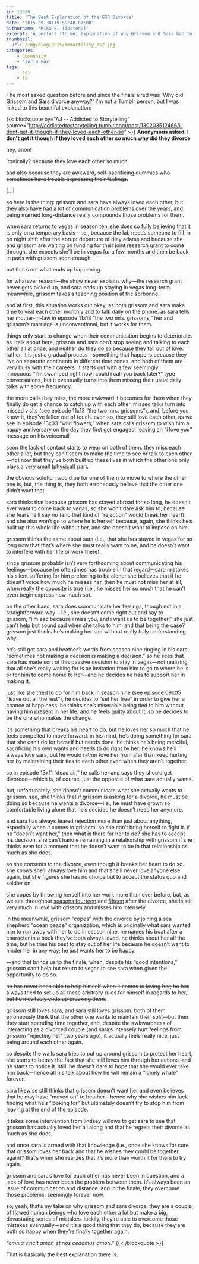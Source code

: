 ```yaml
---
id: 13650
title: 'The Best Explanation of the GSR Divorce'
date: '2015-09-30T19:59:48-07:00'
authorname: 'Mika E. (Ipstenu)'
excerpt: 'A perfect (to me) explanation of why Grissom and Sara had to divorce.'
thumbnail:
  url: /img/blog/2015/immortality_252.jpg
categories:
    - Community
    - 'Jorja Fox'
tags:
    - csi
    - tv
---
```


The most asked question before and since the finale aired was 'Why did Grissom and Sara divorce anyway?' I'm not a Tumblr person, but I was linked to this beautiful explanation:

{{< blockquote by="AJ -- Addicted to Storytelling" source="http://addictedtostorytelling.tumblr.com/post/130203512466/i-dont-get-it-though-if-they-loved-each-other-so" >}}
**Anonymous asked: I don't get it though if they loved each other so much why did they divorce**

hey, anon!

ironically? because they love each other so much.

~~and also because they are awkward, self-sacrificing dummies who sometimes have trouble expressing their feelings.~~

[...]

so here is the thing: grissom and sara have always loved each other, but they also have had a lot of communication problems over the years, and being married long-distance really compounds those problems for them.

when sara returns to vegas in season ten, she does so fully believing that it is only on a temporary basis—i.e., because the lab needs someone to fill-in on night shift after the abrupt departure of riley adams and because she and grissom are waiting on funding for their joint research grant to come through. she expects she’ll be in vegas for a few months and then be back in paris with grissom soon enough.

but that’s not what ends up happening.

for whatever reason—the show never explains why—the research grant never gets picked up, and sara ends up staying in vegas long-term. meanwhile, grissom takes a teaching position at the sorbonne.

and at first, this situation works out okay, as both grissom and sara make time to visit each other monthly and to talk daily on the phone. as sara tells her mother-in-law in episode 11x13 “the two mrs. grissoms,” her and grissom’s marriage is unconventional, but it works for them.

things only start to change when their communication begins to deteriorate. as i talk about here, grissom and sara don’t stop seeing and talking to each other all at once, and neither do they do so because they fall out of love. rather, it is just a gradual process—something that happens because they live on separate continents in different time zones, and both of them are very busy with their careers. it starts out with a few seemingly innocuous “i’m swamped right now; could i call you back later?” type conversations, but it eventually turns into them missing their usual daily talks with some frequency.

the more calls they miss, the more awkward it becomes for them when they finally do get a chance to catch up with each other. missed talks turn into missed visits (see episode 11x13 “the two mrs. grissoms”), and, before you know it, they’ve fallen out of touch. even so, they still love each other, as we see in episode 13x03 “wild flowers,” when sara calls grissom to wish him a happy anniversary on the day they first got engaged, leaving an “i love you” message on his voicemail.

soon the lack of contact starts to wear on both of them. they miss each other a lot, but they can’t seem to make the time to see or talk to each other—not now that they’ve both built up these lives in which the other one only plays a very small (physical) part.

the obvious solution would be for one of them to move to where the other one is, but, the thing is, they both erroneously believe that the other one didn’t want that.

sara thinks that because grissom has stayed abroad for so long, he doesn’t ever want to come back to vegas, so she won’t dare ask him to, because she fears he’ll say no (and that kind of “rejection” would break her heart), and she also won’t go to where he is herself because, again, she thinks he’s built up this whole life without her, and she doesn’t want to impose on him.

grissom thinks the same about sara (i.e., that she has stayed in vegas for so long now that that’s where she must really want to be, and he doesn’t want to interfere with her life or work there).

since grissom probably isn’t very forthcoming about communicating his feelings—because he oftentimes has trouble in that regard—sara mistakes his silent suffering for him preferring to be alone; she believes that if he doesn’t voice how much he misses her, then he must not miss her at all, when really the opposite is true (i.e., he misses her so much that he can’t even begin express how much so).

on the other hand, sara does communicate her feelings, though not in a straightforward way—i.e., she doesn’t come right out and say to grissom, “i’m sad because i miss you, and i want us to be together;” she just can’t help but sound sad when she talks to him. and that being the case? grissom just thinks he’s making her sad without really fully understanding why.

he’s still got sara and heather’s words from season nine ringing in his ears: “sometimes not making a decision is making a decision.” so he sees that sara has made sort of this passive decision to stay in vegas—not realizing that all she’s really waiting for is an invitation from him to go to where he is or for him to come home to her—and he decides he has to support her in making it.

just like she tried to do for him back in season nine (see episode 09x05 “leave out all the rest”), he decides to “set her free” in order to give her a chance at happiness. he thinks she’s miserable being tied to him without having him present in her life, and he feels guilty about it, so he decides to be the one who makes the change.

it’s something that breaks his heart to do, but he loves her so much that he feels compelled to move forward. in his mind, he’s doing something for sara that she can’t do for herself but needs done. he thinks he’s being merciful, sacrificing his own wants and needs to do right by her. he knows he’ll always love sara, but he would rather love her from afar than keep hurting her by maintaining their ties to each other even when they aren’t together.

so in episode 13x11 “dead air,” he calls her and says they should get divorced—which is, of course, just the opposite of what sara actually wants.

but, unfortunately, she doesn’t communicate what she actually wants to grissom. see, she thinks that if grissom is asking for a divorce, he must be doing so because he wants a divorce—i.e., he must have grown so comfortable living alone that he’s decided he doesn’t need her anymore.

and sara has always feared rejection more than just about anything, especially when it comes to grissom. so she can’t bring herself to fight it. if he “doesn’t want her,” then what is there for her to do? she has to accept his decision. she can’t handle remaining in a relationship with grissom if she thinks even for a moment that he doesn’t want to be in that relationship as much as she does.

so she consents to the divorce, even though it breaks her heart to do so. she knows she’ll always love him and that she’ll never love anyone else again, but she figures she has no choice but to accept the status quo and soldier on.

she copes by throwing herself into her work more than ever before, but, as we see throughout [seasons fourteen](https://addictedtostorytelling.tumblr.com/post/122197654026/a-gsr-shippers-guide-to-the-galaxy-season) and [fifteen](https://addictedtostorytelling.tumblr.com/post/129711329361/a-gsr-shippers-guide-to-the-galaxy-season) after the divorce, she is still very much in love with grissom and misses him intensely.

in the meanwhile, grissom “copes” with the divorce by joining a sea shepherd “ocean peace” organization, which is originally what sara wanted him to run away with her to do in season nine. he names his boat after a character in a book they’ve both always loved. he thinks about her all the time, but he tries his best to stay out of her life because he doesn’t want to hinder her in any way; he just wants her to be happy.

—and that brings us to the finale, when, despite his “good intentions,” grissom can’t help but return to vegas to see sara when given the opportunity to do so.

~~he has never been able to help himself when it comes to loving her; he has always tried to set up all these arbitrary rules for himself in regards to her, but he inevitably ends up breaking them.~~

grissom still loves sara, and sara still loves grissom. both of them erroneously think that the other one wants to maintain their split—but then they start spending time together, and, despite the awkwardness of interacting as a divorced couple (and sara’s intensely hurt feelings from grissom “rejecting her” two years ago), it actually feels really nice, just being around each other again.

so despite the walls sara tries to put up around grissom to protect her heart, she starts to betray the fact that she still loves him through her actions, and he starts to notice it. still, he doesn’t dare to hope that she would ever take him back—hence all his talk about how he will remain a “lonely whale” forever.

sara likewise still thinks that grissom doesn’t want her and even believes that he may have “moved on” to heather—hence why she wishes him luck finding what he’s “looking for” but ultimately doesn’t try to stop him from leaving at the end of the episode.

it takes some intervention from lindsey willows to get sara to see that grissom has actually loved her all along and that he regrets their divorce as much as she does.

and once sara is armed with that knowledge (i.e., once she knows for sure that grissom loves her back and that he wishes they could be together again)? that’s when she realizes that it’s more than worth it for them to try again.

grissom and sara’s love for each other has never been in question, and a lack of love has never been the problem between them. it’s always been an issue of communication and distance. and in the finale, they overcome those problems, seemingly forever now.

so, yeah, that’s my take on why grissom and sara divorce. they are a couple of flawed human beings who love each other a lot but make a big, devastating series of mistakes. luckily, they’re able to overcome those mistakes eventually—and it’s a good thing that they do, because they are both so happy when they’re finally together again.

_“omnia vincit amor; et nos cedamus amori.”_
{{< /blockquote >}}

That is basically the best explanation there is.
